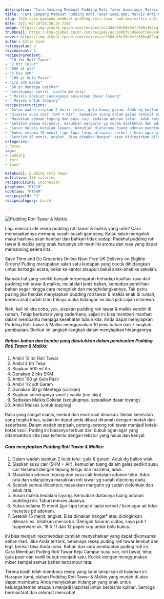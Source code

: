 ```yaml
---
description: "Cara Gampang Membuat Pudding Roti Tawar &amp;amp; Malkis Anti Gagal"
title: "Cara Gampang Membuat Pudding Roti Tawar &amp;amp; Malkis Anti Gagal"
slug: 1940-cara-gampang-membuat-pudding-roti-tawar-and-amp-malkis-anti-gagal
date: 2021-06-18T18:58:34.739Z
image: https://img-global.cpcdn.com/recipes/ac338dbf8c90e0ef/680x482cq70/pudding-roti-tawar-malkis-foto-resep-utama.jpg
thumbnail: https://img-global.cpcdn.com/recipes/ac338dbf8c90e0ef/680x482cq70/pudding-roti-tawar-malkis-foto-resep-utama.jpg
cover: https://img-global.cpcdn.com/recipes/ac338dbf8c90e0ef/680x482cq70/pudding-roti-tawar-malkis-foto-resep-utama.jpg
author: Katie Cook
ratingvalue: 3
reviewcount: 5
recipeingredient:
- "10 lbr Roti Tawar"
- "2 btr Telur"
- "500 ml Air"
- "2 bks SKM"
- "100 gr Gula Pasir"
- "1/2 sdt Garam"
- "50 gr Mentega cairkan"
- "secukupnya vanili  vanila me skip"
- " Malkis Cokelat secukupnya sesuaikan dasar loyang"
- " Meises untuk topping"
recipeinstructions:
- "Dalam wadah siapkan 2 butir telur, gula &amp; garam. Aduk dg ballon wisk"
- "Siapkan susu cair (SKM + Air), kemudian tuang dalam gelas sedikit susu cair tersebut dengan tepung terigu dan maizena, aduk."
- "Masukkan adonan tepung dan susu cair kedalam adonan telur. Aduk rata dan selanjutnya masukkan roti tawar yg sudah dipotong dadu."
- "Setelah semua dicampur, masukkan margarin yg sudah dielehkan dan aduk rata."
- "Susun malkis kedalam loyang. Kemudian diatasnya tuang adonan pudding roti. Taburi meises atasnya."
- "Kukus selama 15 menit (jgn lupa tutup dilapisi serbet / kain agar air tidak menetes pd adonan)."
- "Setelah 15 menit, angkat. Bisa dimakan hangat² atau didinginkan dilemari es. Silahkan mencoba. (Dengan takaran diatas, saya jadi 1 tupperware uk. 18 X 11 dan 12 paper cup untuk bolu kukus."
categories:
- Resep
tags:
- pudding
- roti
- tawar

katakunci: pudding roti tawar 
nutrition: 230 calories
recipecuisine: Indonesian
preptime: "PT21M"
cooktime: "PT54M"
recipeyield: "3"
recipecategory: Lunch

---
```



![Pudding Roti Tawar &amp; Malkis](https://img-global.cpcdn.com/recipes/ac338dbf8c90e0ef/680x482cq70/pudding-roti-tawar-malkis-foto-resep-utama.jpg)

Lagi mencari ide resep pudding roti tawar &amp; malkis yang unik? Cara menyiapkannya memang susah-susah gampang. Kalau salah mengolah maka hasilnya akan hambar dan bahkan tidak sedap. Padahal pudding roti tawar &amp; malkis yang enak harusnya sih memiliki aroma dan rasa yang dapat memancing selera kita.

Save Time and Do Groceries Online Now. Free UK Delivery on Eligible Orders! Puding merupakan salah satu kudapan yang cocok dihidangkan untuk berbagai acara, bekal ke kantor ataupun bekal anak-anak ke sekolah.

Banyak hal yang sedikit banyak berpengaruh terhadap kualitas rasa dari pudding roti tawar &amp; malkis, mulai dari jenis bahan, kemudian pemilihan bahan segar hingga cara mengolah dan menghidangkannya. Tak perlu pusing jika hendak menyiapkan pudding roti tawar &amp; malkis enak di rumah, karena asal sudah tahu triknya maka hidangan ini bisa jadi sajian istimewa.


Nah, kali ini kita coba, yuk, siapkan pudding roti tawar &amp; malkis sendiri di rumah. Tetap berbahan yang sederhana, sajian ini bisa memberi manfaat dalam membantu menjaga kesehatan tubuh kita. Anda dapat menyiapkan Pudding Roti Tawar &amp; Malkis menggunakan 10 jenis bahan dan 7 langkah pembuatan. Berikut ini langkah-langkah dalam menyiapkan hidangannya.

<!--inarticleads1-->

##### Bahan-bahan dan bumbu yang dibutuhkan dalam pembuatan Pudding Roti Tawar &amp; Malkis:

1. Ambil 10 lbr Roti Tawar
1. Ambil 2 btr Telur
1. Siapkan 500 ml Air
1. Gunakan 2 bks SKM
1. Ambil 100 gr Gula Pasir
1. Ambil 1/2 sdt Garam
1. Gunakan 50 gr Mentega (cairkan)
1. Siapkan secukupnya vanili / vanila (me skip)
1. Sediakan  Malkis Cokelat (secukupnya, sesuaikan dasar loyang)
1. Ambil  Meises (untuk topping)


Rasa yang sangat manis, lembut dan enak saat dimakan. Selain kelezatan yang begitu khas, sajian ini dapat anda dibuat dirumah dengan mudah dan sederhana. Dalam wadah terpisah, potong-potong roti tawar menjadi kotak-kotak kecil. Puding ini biasanya terbuat dari bubuk agar-agar yang ditambahkan cita rasa tertentu dengan tekstur yang halus dan kenyal. 

<!--inarticleads2-->

##### Cara menyiapkan Pudding Roti Tawar &amp; Malkis:

1. Dalam wadah siapkan 2 butir telur, gula &amp; garam. Aduk dg ballon wisk
1. Siapkan susu cair (SKM + Air), kemudian tuang dalam gelas sedikit susu cair tersebut dengan tepung terigu dan maizena, aduk.
1. Masukkan adonan tepung dan susu cair kedalam adonan telur. Aduk rata dan selanjutnya masukkan roti tawar yg sudah dipotong dadu.
1. Setelah semua dicampur, masukkan margarin yg sudah dielehkan dan aduk rata.
1. Susun malkis kedalam loyang. Kemudian diatasnya tuang adonan pudding roti. Taburi meises atasnya.
1. Kukus selama 15 menit (jgn lupa tutup dilapisi serbet / kain agar air tidak menetes pd adonan).
1. Setelah 15 menit, angkat. Bisa dimakan hangat² atau didinginkan dilemari es. Silahkan mencoba. (Dengan takaran diatas, saya jadi 1 tupperware uk. 18 X 11 dan 12 paper cup untuk bolu kukus.


Ini bisa menjadi rekomendasi camilan menyehatkan yang dapat dikonsumsi sehari-hari. Jika Anda tertarik, beberapa resep puding roti tawar lembut dan legit berikut bisa Anda coba. Bahan dan cara pembuatan puding roti ini. Cara Membuat Puding Roti Tawar Keju Campur susu cair, roti tawar, telur, gula pasir dan vanili bubuk menjadi satu. Kocok dengan menggunakan mixer sampai semua bahan tercampur rata. 

Terima kasih telah membaca resep yang kami tampilkan di halaman ini. Harapan kami, olahan Pudding Roti Tawar &amp; Malkis yang mudah di atas dapat membantu Anda menyiapkan hidangan yang enak untuk keluarga/teman ataupun menjadi inspirasi untuk berbisnis kuliner. Semoga bermanfaat dan selamat mencoba!
